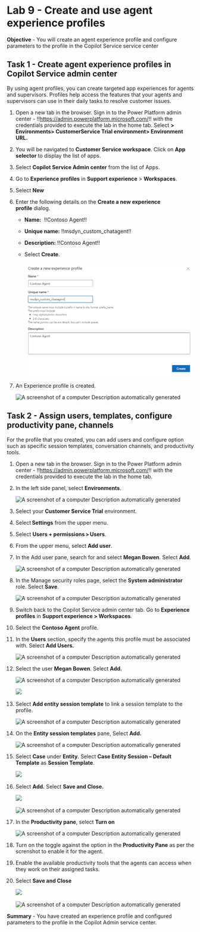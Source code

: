 # Lab 9 - Create and use agent experience profiles

**Objective** - You will create an agent experience profile and configure parameters to the profile in the Copilot Service service center

## Task 1 - Create agent experience profiles in Copilot Service admin center

By using agent profiles, you can create targeted app experiences for
agents and supervisors. Profiles help access the features that your
agents and supervisors can use in their daily tasks to resolve customer
issues.

1.  Open a new tab in the browser. Sign in to the Power Platform admin
    center - !!https://admin.powerplatform.microsoft.com/!! with the
    credentials provided to execute the lab in the home tab. Select **> Environments>
    CustomerService Trial environment> Environment URL.**

2.  You will be navigated to **Customer Service workspace**. Click on **App selector** to display the list of apps.
   
3.  Select **Copilot Service Admin center** from the list of Apps.

4.  Go to **Experience profiles** in **Support
    experience** \> **Workspaces**.

5.  Select **New**

6.  Enter the following details on the **Create a new experience
    profile** dialog.

    - **Name:**  !!Contoso Agent!!

    - **Unique name:** !!msdyn_custom_chatagent!!

    - **Description:** !!Contoso Agent!!

    - Select **Create**.

      ![](./media/media9/new-pr.png)

7.  An Experience profile is created.

      ![A screenshot of a computer Description automatically
generated](./media/media9/image4.png)

## Task 2 - Assign users, templates, configure productivity pane, channels

For the profile that you created, you can add users and configure option
such as specific session templates, conversation channels, and
productivity tools.


1. Open a new tab in the browser. Sign in to the Power Platform admin
    center - !!https://admin.powerplatform.microsoft.com/!! with the
    credentials provided to execute the lab in the home tab.
 
2.  In the left side panel, select **Environments**.

    ![A screenshot of a computer Description automatically
generated](./media/media2/image10.png)

3.  Select your **Customer Service Trial** environment.
4.  Select **Settings** from the upper menu.

5. Select **Users + permissions > Users**.

6. From the upper menu, select **Add user**.

7. In the Add user pane, search for and select **Megan Bowen**. Select **Add**.

    ![A screenshot of a computer Description automatically
generated](./media/media9/image15.jpg)
   
8. In the Manage security roles page, select the **System administrator** role. Select **Save**.

    ![A screenshot of a computer Description automatically
generated](./media/media9/image16.jpg)
   
9. Switch back to the Copilot Service admin center tab. Go to **Experience profiles** in **Support experience > Workspaces**.
10. Select the **Contoso Agent** profile.
11. In the **Users** section, specify the agents this profile must be associated with. Select **Add Users.**

    ![A screenshot of a computer Description automatically
generated](./media/media9/image5.png)

12. Select the user **Megan Bowen**. Select **Add.**

      ![A screenshot of a computer Description automatically
generated](./media/media9/image6.png)

      ![](./media/media9/image7.png)

13. Select **Add entity session template** to link a session template to
  the profile.

    ![A screenshot of a computer Description automatically
generated](./media/media9/image8.png)

14. On the **Entity session templates** pane, Select **Add.**

    ![A screenshot of a computer Description automatically
generated](./media/media9/image7.5.png)

15. Select **Case** under **Entity.** Select **Case Entity Session – Default Template** as **Session Template**.

    ![](./media/media9/image9.png)
        
16. Select **Add.** Select **Save and Close.**

      ![](./media/media9/image10.png)

      ![A screenshot of a computer Description automatically
generated](./media/media9/image11.png)

17. In the **Productivity pane**, select **Turn on** 

      ![A screenshot of a computer Description automatically
generated](./media/media9/image12.png)

18. Turn on the toggle against the option in the **Productivity Pane** as per the screnshot to
enable it for the agent.

19. Enable the available productivity tools that the agents can access when they
  work on their assigned tasks. 

20. Select **Save and Close**

      ![](./media/media9/image13.png)

      ![A screenshot of a computer Description automatically
generated](./media/media9/image14.png)


**Summary** - You have created an experience profile and configured parameters to the profile in the Copilot Admin service center.
